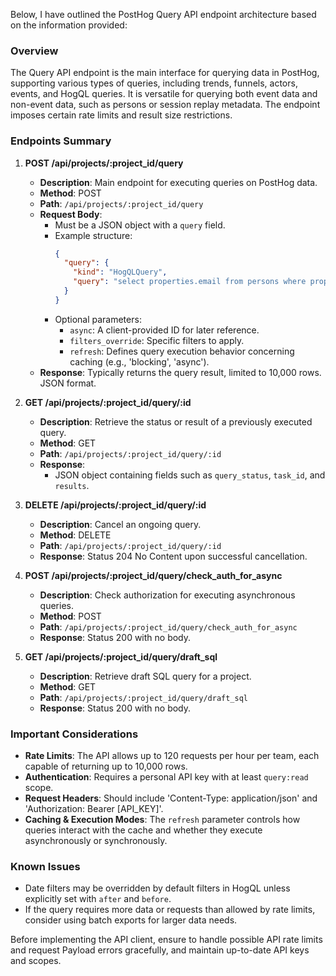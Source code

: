 Below, I have outlined the PostHog Query API endpoint architecture based on the information provided:

### Overview

The Query API endpoint is the main interface for querying data in PostHog, supporting various types of queries, including trends, funnels, actors, events, and HogQL queries. It is versatile for querying both event data and non-event data, such as persons or session replay metadata. The endpoint imposes certain rate limits and result size restrictions.

### Endpoints Summary

1. **POST /api/projects/:project_id/query**
   - **Description**: Main endpoint for executing queries on PostHog data.
   - **Method**: POST
   - **Path**: `/api/projects/:project_id/query`
   - **Request Body**:
     - Must be a JSON object with a `query` field.
     - Example structure:
       ```json
       {
         "query": {
           "kind": "HogQLQuery",
           "query": "select properties.email from persons where properties.email is not null"
         }
       }
       ```
     - Optional parameters:
       - `async`: A client-provided ID for later reference.
       - `filters_override`: Specific filters to apply.
       - `refresh`: Defines query execution behavior concerning caching (e.g., 'blocking', 'async').
   - **Response**: Typically returns the query result, limited to 10,000 rows. JSON format.

2. **GET /api/projects/:project_id/query/:id**
   - **Description**: Retrieve the status or result of a previously executed query.
   - **Method**: GET
   - **Path**: `/api/projects/:project_id/query/:id`
   - **Response**:
     - JSON object containing fields such as `query_status`, `task_id`, and `results`.

3. **DELETE /api/projects/:project_id/query/:id**
   - **Description**: Cancel an ongoing query.
   - **Method**: DELETE
   - **Path**: `/api/projects/:project_id/query/:id`
   - **Response**: Status 204 No Content upon successful cancellation.

4. **POST /api/projects/:project_id/query/check_auth_for_async**
   - **Description**: Check authorization for executing asynchronous queries.
   - **Method**: POST
   - **Path**: `/api/projects/:project_id/query/check_auth_for_async`
   - **Response**: Status 200 with no body.

5. **GET /api/projects/:project_id/query/draft_sql**
   - **Description**: Retrieve draft SQL query for a project.
   - **Method**: GET
   - **Path**: `/api/projects/:project_id/query/draft_sql`
   - **Response**: Status 200 with no body.

### Important Considerations

- **Rate Limits**: The API allows up to 120 requests per hour per team, each capable of returning up to 10,000 rows.
- **Authentication**: Requires a personal API key with at least `query:read` scope.
- **Request Headers**: Should include 'Content-Type: application/json' and 'Authorization: Bearer [API_KEY]'.
- **Caching & Execution Modes**: The `refresh` parameter controls how queries interact with the cache and whether they execute asynchronously or synchronously.

### Known Issues

- Date filters may be overridden by default filters in HogQL unless explicitly set with `after` and `before`.
- If the query requires more data or requests than allowed by rate limits, consider using batch exports for larger data needs.

Before implementing the API client, ensure to handle possible API rate limits and request Payload errors gracefully, and maintain up-to-date API keys and scopes.
